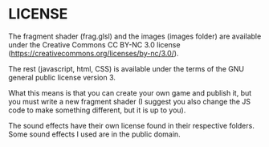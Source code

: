 # LICENSE

The fragment shader (frag.glsl) and the images (images folder) are available under the Creative Commons CC BY-NC 3.0
license (https://creativecommons.org/licenses/by-nc/3.0/).

The rest (javascript, html, CSS) is available under the terms of the GNU general public license version 3.

What this means is that you can create your own game and publish it, but you must write a new fragment shader (I suggest you also change the JS code to make something different, but it is up to you).

The sound effects have their own license found in their respective folders. Some sound effects I used are in the public domain.